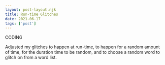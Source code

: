 ```yaml
---
layout: post-layout.njk
title: Run-time Glitches
date: 2021-06-17
tags: ['post']
---
```

<!-- Excerpt Start -->
CODING
<!-- Excerpt End -->

Adjusted my glitches to happen at run-time, to happen for a random amount of time, for the duration time to be random, and to choose a random word to glitch on from a word list.
